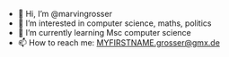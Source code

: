 - 👋 Hi, I’m @marvingrosser
- 👀 I’m interested in computer science, maths, politics
- 🌱 I’m currently learning Msc computer science
- 📫 How to reach me: MYFIRSTNAME.grosser@gmx.de

<!---
marvingrosser/marvingrosser is a ✨ special ✨ repository because its `README.md` (this file) appears on your GitHub profile.
You can click the Preview link to take a look at your changes.
--->
